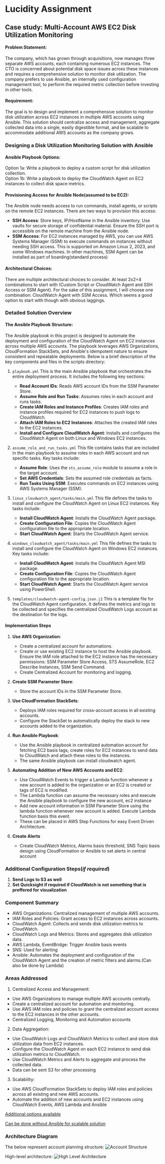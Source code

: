 # Lucidity Assignment
## Case study: Multi-Account AWS EC2 Disk Utilization Monitoring

#### Problem Statement: 
The company, which has grown through acquisitions, now manages three separate AWS accounts, each containing numerous EC2 instances. The CTO is concerned about potential disk space issues across these instances and requires a comprehensive solution to monitor disk utilization. The company prefers to use Ansible, an internally used configuration management tool, to perform the required metric collection before investing in other tools.



#### Requirement: 
The goal is to design and implement a comprehensive solution to monitor disk utilization across EC2 instances in multiple AWS accounts using Ansible. This solution should centralize access and management, aggregate collected data into a single, easily digestible format, and be scalable to accommodate additional AWS accounts as the company grows.



### Designing a Disk Utilization Monitoring Solution with Ansible

#### Ansible Playbook Options:

Option 1a: Write a playbook to deploy a custom script for disk utilization collection.  
Option 1b: Write a playbook to deploy the CloudWatch Agent on EC2 instances to collect disk space metrics.

#### Provisioning Access for Ansible Node(assumed to be EC2):

The Ansible node needs access to run commands, install agents, or scripts on the remote EC2 instances. There are two ways to provision this access:  
- **SSH Access**: Store keys, IP/HostName in the Ansible inventory. Use vaults for secure storage of confidential material. Ensure the SSH port is accessible on the remote machine from the Ansible node.
- **SSM Access**: For EC2 instances managed by AWS, you can use AWS Systems Manager (SSM) to execute commands on instances without needing SSH access. This is supported on Amazon Linux 2, 2023, and some Windows machines. In other machines, SSM Agent can be installed as part of boarding(standard process)  

#### Architectural Choices:

There are multiple architectural choices to consider. At least 2x2=4 combinations to start with (Custom Script or CloudWatch Agent and SSH Access or SSM Agent).
For the sake of this assignment, I will choose one combination: CloudWatch Agent with SSM Access. Which seems a good option to start with though with obvious laggings.

### Detailed Solution Overview
#### The Ansible Playbook Structure:

The Ansible playbook in this project is designed to automate the deployment and configuration of the CloudWatch Agent on EC2 instances across multiple AWS accounts. The playbook leverages AWS Organizations, CloudFormation StackSets, and Ansible's idempotent nature to ensure consistent and repeatable deployments. Below is a brief description of the key components and files in the scripts directory:

 1. `playbook.yml`
This is the main Ansible playbook that orchestrates the entire deployment process. It includes the following key sections:
    - **Read Account IDs**: Reads AWS account IDs from the SSM Parameter Store.
    - **Assume Role and Run Tasks**: Assumes roles in each account and runs tasks.
    - **Create IAM Roles and Instance Profiles**: Creates IAM roles and instance profiles required for EC2 instances to push logs to CloudWatch.
    - **Attach IAM Roles to EC2 Instances**: Attaches the created IAM roles to the EC2 instances.
    - **Install and Configure CloudWatch Agent**: Installs and configures the CloudWatch Agent on both Linux and Windows EC2 instances.

2. `assume_role_and_run_tasks.yml`
This file contains tasks that are included in the main playbook to assume roles in each AWS account and run specific tasks. Key tasks include:
    - **Assume Role**: Uses the `sts_assume_role` module to assume a role in the target account.
    - **Set AWS Credentials**: Sets the assumed role credentials as facts.
    - **Run Tasks Using SSM**: Executes commands on EC2 instances using AWS Systems Manager (SSM).

 3. `linux_cloudwatch_agent/tasks/main.yml`
    This file defines the tasks to install and configure the CloudWatch Agent on Linux EC2 instances. Key tasks include:
    - **Install CloudWatch Agent**: Installs the CloudWatch Agent package.
    - **Create Configuration File**: Copies the CloudWatch Agent configuration file to the appropriate location.
    - **Start CloudWatch Agent**: Starts the CloudWatch Agent service.

4. `windows_cloudwatch_agent/tasks/main.yml`
This file defines the tasks to install and configure the CloudWatch Agent on Windows EC2 instances. Key tasks include:
    - **Install CloudWatch Agent**: Installs the CloudWatch Agent MSI package.
    - **Create Configuration File**: Copies the CloudWatch Agent configuration file to the appropriate location.
    - **Start CloudWatch Agent**: Starts the CloudWatch Agent service using PowerShell.

5. `templates/cloudwatch-agent-config.json.j2`
This is a template file for the CloudWatch Agent configuration. It defines the metrics and logs to be collected and specifies the centralized CloudWatch Logs account as the destination for the logs. 

#### Implementation Steps

1. **Use AWS Organization**:
   - Create a centralized account for automations.
   - Create or use existing EC2 instance to host the Ansible playbook. Ensure the IAM role attached to the EC2 instance has the necessary permissions: SSM Parameter Store Access, STS AssumeRole, EC2 Describe Instances, SSM Send Command.
   - Create Centralized Account for monitoring and logging.

2. **Create SSM Parameter Store**:
   - Store the account IDs in the SSM Parameter Store.

3. **Use CloudFormation StackSets**:
   - Deploys IAM roles required for cross-account access in all existing accounts.
   - Configure the StackSet to automatically deploy the stack to new accounts added to the organization.

4. **Run Ansible Playbook**:
   - Use the Ansible playbook in centralized automation account for fetching EC2 basis tags, create roles for EC2 instances to send data to CloudWatch and attach these roles to the instances.
   - The same Ansible playbook can install cloudwatch agent.

5. **Automating Addition of New AWS Accounts and EC2**:
    - Use CloudWatch Events to trigger a Lambda function whenever a new account is added to the organization or an EC2 is created or tags of EC2 is modified.
    - The Lambda function can assume the necessary roles and execute the Ansible playbook to configure the new account, ec2 instance
    - Add new account information in SSM Parameter Store using the lambda function whenever new account is added. Execute Lambda function basis this event.
    - These can be placed in AWS Step Functions for easy Event Driven Architecture.

6. **Create Alerts**
    - Create CloudWatch Metrics, Alarms basis threshold, SNS Topic basis design using CloudFormation or Ansible to set alerts in central account

### Additional Configuration Steps(*if required*)
1. **Send Logs to S3 as well**
2. **Set Quicksight if required if CloudWatch is not something that is preffered for visualization**

### Component Summary
- AWS Organizations: Centralized management of multiple AWS accounts.
- IAM Roles and Policies: Grant access to EC2 instances across accounts.
- CloudWatch Agent: Collects and sends disk utilization metrics to CloudWatch.
- CloudWatch Logs and Metrics: Stores and aggregates disk utilization data.
- AWS Lambda, EventBridge:
Trigger Ansible basis events
- SNS: Used for alerting
- Ansible: Automates the deployment and configuration of the CloudWatch Agent and the creation of metric filters and alarms.(Can also be done by Lambda)

### Areas Addressed
1. Centralized Access and Management:
- Use AWS Organizations to manage multiple AWS accounts centrally.
- Create a centralized account for automation and monitoring.
- Use AWS IAM roles and policies to grant the centralized account access to the EC2 instances in the other accounts.
- Centralized Logging, Monitoring and Automation accounts

2. Data Aggregation:
- Use CloudWatch Logs and CloudWatch Metrics to collect and store disk utilization data from EC2 instances.
- Configure the CloudWatch Agent on each EC2 instance to send disk utilization metrics to CloudWatch.
- Use CloudWatch Metrics and Alerts to aggregate and process the collected data.
- Data can be sent S3 for other processing

3. Scalability:
- Use AWS CloudFormation StackSets to deploy IAM roles and policies across all existing and new AWS accounts.
- Automate the addition of new accounts and EC2 instances using CloudWatch Events,  AWS Lambda and Ansible

[Additional options available](https://aws.amazon.com/blogs/mt/keeping-ansible-effortless-with-aws-systems-manager/)  

  [Can be done without Ansible for scalable solution](https://aws.amazon.com/blogs/compute/automating-amazon-ec2-windows-ebs-volumes-monitoring-and-creating-alarms/)
### Architecture Diagram
The below represent account planning structure:
![Account Structure](Architecture%20Diagram/Account%20Structure.png)

High-level architecture:
![High Level Architecture](Architecture%20Diagram/Architecture%20Diagram.png)
